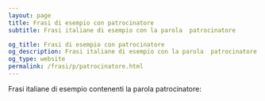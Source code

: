 ```yaml
---
layout: page
title: Frasi di esempio con patrocinatore 
subtitle: Frasi italiane di esempio con la parola  patrocinatore

og_title: Frasi di esempio con patrocinatore 
og_description: Frasi italiane di esempio con la parola  patrocinatore
og_type: website
permalink: /frasi/p/patrocinatore.html
---
```


Frasi italiane di esempio contenenti la parola patrocinatore:


